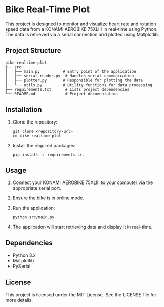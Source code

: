 # Bike Real-Time Plot

This project is designed to monitor and visualize heart rate and rotation speed data from a KONAMI AEROBIKE 75XLIII in real-time using Python. The data is retrieved via a serial connection and plotted using Matplotlib.

## Project Structure

```
bike-realtime-plot
├── src
│   ├── main.py          # Entry point of the application
│   ├── serial_reader.py  # Handles serial communication
│   ├── plotter.py       # Responsible for plotting the data
│   └── utils.py         # Utility functions for data processing
├── requirements.txt      # Lists project dependencies
└── README.md             # Project documentation
```

## Installation

1. Clone the repository:
   ```
   git clone <repository-url>
   cd bike-realtime-plot
   ```

2. Install the required packages:
   ```
   pip install -r requirements.txt
   ```

## Usage

1. Connect your KONAMI AEROBIKE 75XLIII to your computer via the appropriate serial port.
2. Ensure the bike is in online mode.
3. Run the application:
   ```
   python src/main.py
   ```

4. The application will start retrieving data and display it in real-time.

## Dependencies

- Python 3.x
- Matplotlib
- PySerial

## License

This project is licensed under the MIT License. See the LICENSE file for more details.